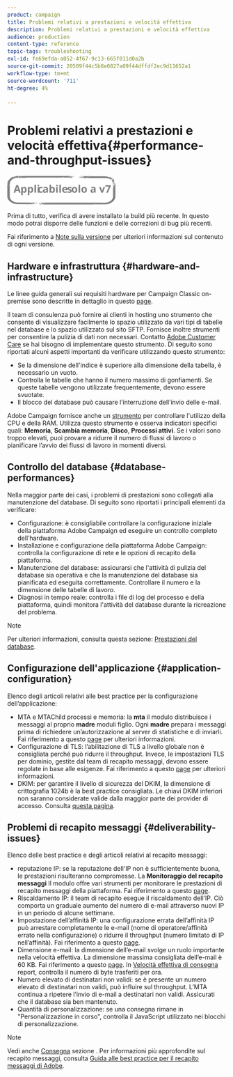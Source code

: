 ```yaml
---
product: campaign
title: Problemi relativi a prestazioni e velocità effettiva
description: Problemi relativi a prestazioni e velocità effettiva
audience: production
content-type: reference
topic-tags: troubleshooting
exl-id: fe69efda-a052-4f67-9c13-665f011d0a2b
source-git-commit: 20509f44c5b8e0827a09f44dffdf2ec9d11652a1
workflow-type: tm+mt
source-wordcount: '711'
ht-degree: 4%

---
```


# Problemi relativi a prestazioni e velocità effettiva{#performance-and-throughput-issues}

![](../../assets/v7-only.svg)

Prima di tutto, verifica di avere installato la build più recente. In questo modo potrai disporre delle funzioni e delle correzioni di bug più recenti.

Fai riferimento a [Note sulla versione](../../rn/using/latest-release.md) per ulteriori informazioni sul contenuto di ogni versione.

## Hardware e infrastruttura {#hardware-and-infrastructure}

Le linee guida generali sui requisiti hardware per Campaign Classic on-premise sono descritte in dettaglio in questo [page](https://helpx.adobe.com/it/campaign/kb/hardware-sizing-guide.html).

Il team di consulenza può fornire ai clienti in hosting uno strumento che consente di visualizzare facilmente lo spazio utilizzato da vari tipi di tabelle nel database e lo spazio utilizzato sul sito SFTP. Fornisce inoltre strumenti per consentire la pulizia di dati non necessari. Contatto [Adobe Customer Care](https://helpx.adobe.com/it/enterprise/admin-guide.html/enterprise/using/support-for-experience-cloud.ug.html) se hai bisogno di implementare questo strumento. Di seguito sono riportati alcuni aspetti importanti da verificare utilizzando questo strumento:

* Se la dimensione dell&#39;indice è superiore alla dimensione della tabella, è necessario un vuoto.
* Controlla le tabelle che hanno il numero massimo di gonfiamenti. Se queste tabelle vengono utilizzate frequentemente, devono essere svuotate.
* Il blocco del database può causare l’interruzione dell’invio delle e-mail.

Adobe Campaign fornisce anche un [strumento](../../production/using/monitoring-processes.md#manual-monitoring) per controllare l&#39;utilizzo della CPU e della RAM. Utilizza questo strumento e osserva indicatori specifici quali: **Memoria**, **Scambia memoria**, **Disco**, **Processi attivi**. Se i valori sono troppo elevati, puoi provare a ridurre il numero di flussi di lavoro o pianificare l’avvio dei flussi di lavoro in momenti diversi.

## Controllo del database {#database-performances}

Nella maggior parte dei casi, i problemi di prestazioni sono collegati alla manutenzione del database. Di seguito sono riportati i principali elementi da verificare:

* Configurazione: è consigliabile controllare la configurazione iniziale della piattaforma Adobe Campaign ed eseguire un controllo completo dell’hardware.
* Installazione e configurazione della piattaforma Adobe Campaign: controlla la configurazione di rete e le opzioni di recapito della piattaforma.
* Manutenzione del database: assicurarsi che l&#39;attività di pulizia del database sia operativa e che la manutenzione del database sia pianificata ed eseguita correttamente. Controllare il numero e la dimensione delle tabelle di lavoro.
* Diagnosi in tempo reale: controlla i file di log del processo e della piattaforma, quindi monitora l&#39;attività del database durante la ricreazione del problema.

>[!NOTE]
>
>Per ulteriori informazioni, consulta questa sezione: [Prestazioni del database](../../production/using/database-performances.md).

## Configurazione dell&#39;applicazione {#application-configuration}

Elenco degli articoli relativi alle best practice per la configurazione dell’applicazione:

* MTA e MTAChild processi e memoria: la **mta** il modulo distribuisce i messaggi al proprio **madre** moduli figlio. Ogni **madre** prepara i messaggi prima di richiedere un’autorizzazione al server di statistiche e di inviarli. Fai riferimento a questo [page](../../installation/using/email-deliverability.md) per ulteriori informazioni.
* Configurazione di TLS: l’abilitazione di TLS a livello globale non è consigliata perché può ridurre il throughput. Invece, le impostazioni TLS per dominio, gestite dal team di recapito messaggi, devono essere regolate in base alle esigenze. Fai riferimento a questo [page](../../installation/using/email-deliverability.md#mx-configuration) per ulteriori informazioni.
* DKIM: per garantire il livello di sicurezza del DKIM, la dimensione di crittografia 1024b è la best practice consigliata. Le chiavi DKIM inferiori non saranno considerate valide dalla maggior parte dei provider di accesso. Consulta [questa pagina](https://experienceleague.adobe.com/docs/deliverability-learn/deliverability-best-practice-guide/transition-process/infrastructure.html#authentication).

## Problemi di recapito messaggi {#deliverability-issues}

Elenco delle best practice e degli articoli relativi al recapito messaggi:

* reputazione IP: se la reputazione dell&#39;IP non è sufficientemente buona, le prestazioni risulteranno compromesse. La **Monitoraggio del recapito messaggi** Il modulo offre vari strumenti per monitorare le prestazioni di recapito messaggi della piattaforma. Fai riferimento a questo [page](../../delivery/using/monitoring-deliverability.md).
* Riscaldamento IP: il team di recapito esegue il riscaldamento dell’IP. Ciò comporta un graduale aumento del numero di e-mail attraverso nuovi IP in un periodo di alcune settimane.
* Impostazione dell’affinità IP: una configurazione errata dell’affinità IP può arrestare completamente le e-mail (nome di operatore/affinità errato nella configurazione) o ridurre il throughput (numero limitato di IP nell’affinità). Fai riferimento a questo [page](../../installation/using/email-deliverability.md#list-of-ip-addresses-to-use).
* Dimensione e-mail: la dimensione dell’e-mail svolge un ruolo importante nella velocità effettiva. La dimensione massima consigliata dell’e-mail è 60 KB. Fai riferimento a questo [page](https://helpx.adobe.com/legal/product-descriptions/campaign.html). In [Velocità effettiva di consegna](../../reporting/using/global-reports.md#delivery-throughput) report, controlla il numero di byte trasferiti per ora.
* Numero elevato di destinatari non validi: se è presente un numero elevato di destinatari non validi, può influire sul throughput. L’MTA continua a ripetere l’invio di e-mail a destinatari non validi. Assicurati che il database sia ben mantenuto.
* Quantità di personalizzazione: se una consegna rimane in &quot;Personalizzazione in corso&quot;, controlla il JavaScript utilizzato nei blocchi di personalizzazione.

>[!NOTE]
>
>Vedi anche [Consegna](../../delivery/using/about-deliverability.md) sezione . Per informazioni più approfondite sul recapito messaggi, consulta [Guida alle best practice per il recapito messaggi di Adobe](https://experienceleague.adobe.com/docs/deliverability-learn/deliverability-best-practice-guide/introduction.html?lang=it).
